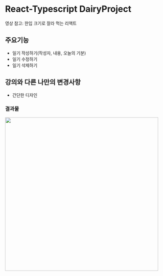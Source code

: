 # React-Typescript DairyProject

영상 참고: 한입 크기로 잘라 먹는 리액트


## 주요기능
+ 일기 작성하기(작성자, 내용, 오늘의 기분)
+ 일기 수정하기
+ 일기 삭제하기


## 강의와 다른 나만의 변경사항
+ 간단한 디자인

### 결과물
<img width="500" src="https://user-images.githubusercontent.com/60097575/174443930-201cb696-bd99-4c15-bde6-d26d7c316e6c.png">
